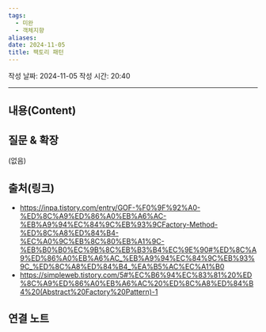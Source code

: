 ```yaml
---
tags:
  - 미완
  - 객체지향
aliases: 
date: 2024-11-05
title: 팩토리 패턴
---
```

작성 날짜: 2024-11-05
작성 시간: 20:40


----
## 내용(Content)


## 질문 & 확장

(없음)

## 출처(링크)

- https://inpa.tistory.com/entry/GOF-%F0%9F%92%A0-%ED%8C%A9%ED%86%A0%EB%A6%AC-%EB%A9%94%EC%84%9C%EB%93%9CFactory-Method-%ED%8C%A8%ED%84%B4-%EC%A0%9C%EB%8C%80%EB%A1%9C-%EB%B0%B0%EC%9B%8C%EB%B3%B4%EC%9E%90#%ED%8C%A9%ED%86%A0%EB%A6%AC_%EB%A9%94%EC%84%9C%EB%93%9C_%ED%8C%A8%ED%84%B4_%EA%B5%AC%EC%A1%B0
- https://simpleweb.tistory.com/5#%EC%B6%94%EC%83%81%20%ED%8C%A9%ED%86%A0%EB%A6%AC%20%ED%8C%A8%ED%84%B4%20(Abstract%20Factory%20Pattern)-1

## 연결 노트










